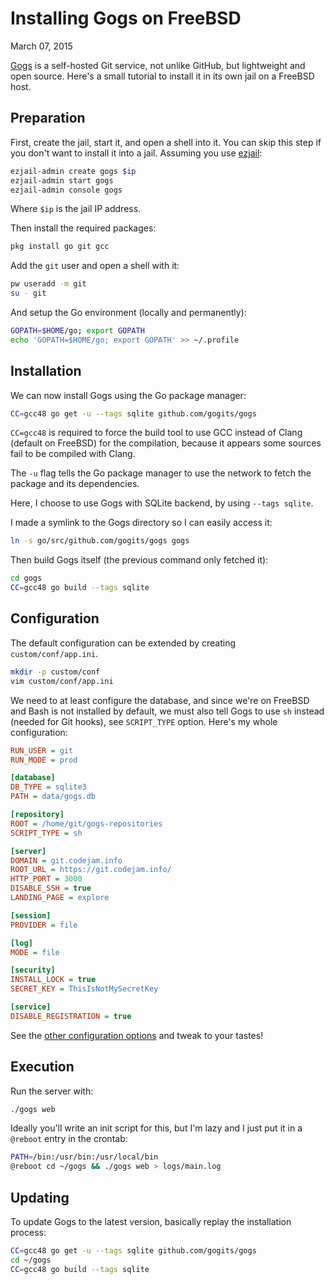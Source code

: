 Installing Gogs on FreeBSD
==========================
March 07, 2015

[Gogs] is a self-hosted Git service, not unlike GitHub, but lightweight
and open source. Here's a small tutorial to install it in its own jail
on a FreeBSD host.

[Gogs]: http://gogs.io/

Preparation
-----------

First, create the jail, start it, and open a shell into it. You can
skip this step if you don't want to install it into a jail. Assuming
you use [ezjail]:

```sh
ezjail-admin create gogs $ip
ezjail-admin start gogs
ezjail-admin console gogs
```

Where `$ip` is the jail IP address.

[ezjail]: http://erdgeist.org/arts/software/ezjail/

Then install the required packages:

```sh
pkg install go git gcc
```

Add the `git` user and open a shell with it:

```sh
pw useradd -m git
su - git
```

And setup the Go environment (locally and permanently):

```sh
GOPATH=$HOME/go; export GOPATH
echo 'GOPATH=$HOME/go; export GOPATH' >> ~/.profile
```

Installation
------------

We can now install Gogs using the Go package manager:

```sh
CC=gcc48 go get -u --tags sqlite github.com/gogits/gogs
```

`CC=gcc48` is required to force the build tool to use GCC instead of
Clang (default on FreeBSD) for the compilation, because it appears some
sources fail to be compiled with Clang.

The `-u` flag tells the Go package manager to use the network to fetch
the package and its dependencies.

Here, I choose to use Gogs with SQLite backend, by using `--tags
sqlite`.

I made a symlink to the Gogs directory so I can easily access it:

```sh
ln -s go/src/github.com/gogits/gogs gogs
```

Then build Gogs itself (the previous command only fetched it):

```sh
cd gogs
CC=gcc48 go build --tags sqlite
```

Configuration
-------------

The default configuration can be extended by creating
`custom/conf/app.ini`.

```sh
mkdir -p custom/conf
vim custom/conf/app.ini
```

We need to at least configure the database, and since we're on FreeBSD
and Bash is not installed by default, we must also tell Gogs to use `sh`
instead (needed for Git hooks), see `SCRIPT_TYPE` option. Here's my
whole configuration:

```ini
RUN_USER = git
RUN_MODE = prod

[database]
DB_TYPE = sqlite3
PATH = data/gogs.db

[repository]
ROOT = /home/git/gogs-repositories
SCRIPT_TYPE = sh

[server]
DOMAIN = git.codejam.info
ROOT_URL = https://git.codejam.info/
HTTP_PORT = 3000
DISABLE_SSH = true
LANDING_PAGE = explore

[session]
PROVIDER = file

[log]
MODE = file

[security]
INSTALL_LOCK = true
SECRET_KEY = ThisIsNotMySecretKey

[service]
DISABLE_REGISTRATION = true
```

See the [other configuration options] and tweak to your tastes!

[other configuration options]: http://gogs.io/docs/advanced/configuration_cheat_sheet.html

Execution
---------

Run the server with:

```sh
./gogs web
```

Ideally you'll write an init script for this, but I'm lazy and I just
put it in a `@reboot` entry in the crontab:

```sh
PATH=/bin:/usr/bin:/usr/local/bin
@reboot cd ~/gogs && ./gogs web > logs/main.log
```

Updating
--------

To update Gogs to the latest version, basically replay the installation
process:

```sh
CC=gcc48 go get -u --tags sqlite github.com/gogits/gogs
cd ~/gogs
CC=gcc48 go build --tags sqlite
```
